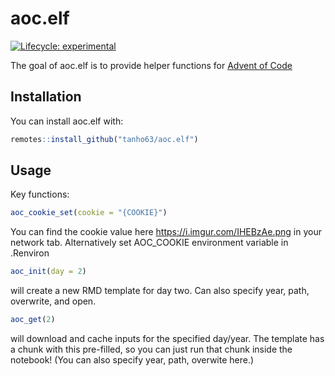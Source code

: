 
<!-- README.md is generated from README.Rmd. Please edit that file -->

# aoc.elf

<!-- badges: start -->

[![Lifecycle:
experimental](https://img.shields.io/badge/lifecycle-experimental-orange.svg?style=flat-square)](https://lifecycle.r-lib.org/articles/stages.html#experimental)
<!-- badges: end -->

The goal of aoc.elf is to provide helper functions for [Advent of
Code](https://adventofcode.com)

## Installation

You can install aoc.elf with:

``` r
remotes::install_github("tanho63/aoc.elf")
```

## Usage

Key functions:

``` r
aoc_cookie_set(cookie = "{COOKIE}")
```

You can find the cookie value here <https://i.imgur.com/IHEBzAe.png> in
your network tab. Alternatively set AOC\_COOKIE environment variable in
.Renviron

``` r
aoc_init(day = 2)
```

will create a new RMD template for day two. Can also specify year, path,
overwrite, and open.

``` r
aoc_get(2)
```

will download and cache inputs for the specified day/year. The template
has a chunk with this pre-filled, so you can just run that chunk inside
the notebook! (You can also specify year, path, overwite here.)
